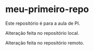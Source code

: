 # meu-primeiro-repo
Este repositório é para a aula de PI.

Alteração feita no repositório local.

Alteração feita no repositório remoto.
